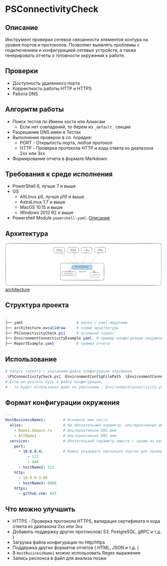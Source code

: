 # PSConnectivityCheck

## Описание

Инструмент проверки сетевой связанности элементов контура на уровне портов и протоколов. Позволяет выявлять проблемы с подключением и конфигурацией сетевых устройств, а также генерировать отчеты о готовности окружения к работе.

## Проверки

- Доступность удаленного порта
- Корректность работы HTTP и HTTPS
- Работа DNS

## Алгоритм работы

- Поиск тестов по Имени хоста или Алиасам
  - Если нет совпадений, то берем из `_default_` секции
- Разрешение DNS имен в Тестах
- Выполнение проверок в сл. порядке:
  - PORT - Открытость порта, любой протокол
  - HTTP - Проверка протокола HTTP и кода ответа из диапазона 2xx или 3xx
- Формирование отчета в формате Markdown  

## Требования к среде исполнения

- PowerShell 6, лучше 7 и выше
- OS
  - AltLinux p8, лучше p10 и выше
  - AstraLinux 1.7 и выше
  - MacOS 10.15 и выше
  - Windows 2012 R2 и выше
- Powershell Module `powershell-yaml`. [Описание](yaml/readme.md)

## Архитектура

![architecture](architecture.png)
[architecture](architecture.excalidraw)

## Структура проекта

```powershell
.
├── yaml                        # папка с yaml модулями
├── architecture.excalidraw     # схема архитектуры
├── PSConnectivityCheck.ps1     # основной скрипт
├── EnvironmentConnectivityExample.yaml  # пример конфигурации окружения
├── ReportExample.yaml          # пример отчета
```

## Использование

```powershell
# Запуск скрипта с указанием файла конфигурации окружения
.\PSConnectivityCheck.ps1 -EnvironmentConfigFilePath .\EnvironmentConnectivityExample.yaml
# Если не указать путь к файлу конфигурации, 
#   то будет использован файл по умолчанию - EnvironmentConnectivity.yaml
```

## Формат конфигурации окружения

```yaml
---
HostBusinessName1:        # Основное имя хоста
  alias:                  # Не обязательный параметр, альтернативные имена хоста
    - Name1.domain.ru     # Альтернативное DNS имя
    - AltName1            # Альтернативное DNS имя
  services:               # Обязательный параметр вместе с одним из протоколов
    port:
      - 10.0.0.4:         # Можно указывать несколько портов для проверки
          - 111
          - 444
      - hostName2: 222   
    http:
      - 10.0.0.3:80
      - hostName3: 8080
    https:
      - github.com: 443

```

## Что можно улучшить

- HTTPS - Проверка протокола HTTPS, валидация сертификата и кода ответа из диапазона 2xx или 3xx
- Добавить поддержку других протоколов( S3, PostgreSQL, gRPC и т.д. )
- Загрузка файла конфигурации по http/https
- Поддержка других форматов отчетов ( HTML, JSON и т.д. )
- В `HostBusinessName1` можно использовать Regex выражения
- Запись респонса в файл для анализа позже

